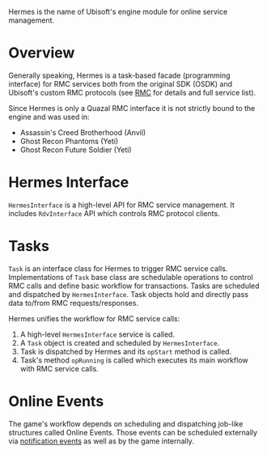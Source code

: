 Hermes is the name of Ubisoft's engine module for online service management.

# Overview

Generally speaking, Hermes is a task-based facade (programming interface) for RMC services both from the original SDK (OSDK) and Ubisoft's custom RMC protocols (see [RMC](https://gitlab.com/phoenix-network-ltd/ac-brotherhood-docs/-/wikis/RMC) for details and full service list).

Since Hermes is only a Quazal RMC interface it is not strictly bound to the engine and was used in:
- Assassin's Creed Brotherhood (Anvil)
- Ghost Recon Phantoms (Yeti)
- Ghost Recon Future Soldier (Yeti)

# Hermes Interface

`HermesInterface` is a high-level API for RMC service management. It includes `RdvInterface` API which controls RMC protocol clients.

# Tasks

`Task` is an interface class for Hermes to trigger RMC service calls. Implementations of `Task` base class are schedulable operations to control RMC calls and define basic workflow for transactions. Tasks are scheduled and dispatched by `HermesInterface`. Task objects hold and directly pass data to/from RMC requests/responses.

Hermes unifies the workflow for RMC service calls:
1. A high-level `HermesInterface` service is called.
2. A `Task` object is created and scheduled by `HermesInterface`.
3. Task is dispatched by Hermes and its `opStart` method is called.
4. Task's method `opRunning` is called which executes its main workflow with RMC service calls.


# Online Events

The game's workflow depends on scheduling and dispatching job-like structures called Online Events. Those events can be scheduled externally via [notification events](https://gitlab.com/phoenix-network-ltd/ac-brotherhood-docs/-/wikis/RMC-Notification-Protocol) as well as by the game internally.